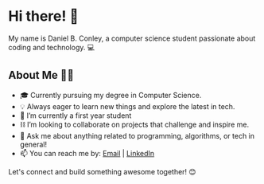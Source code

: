 # Hi there! 👋

My name is Daniel B. Conley, a computer science student passionate about coding and technology. 💻

## About Me 🧑‍💻

- 🎓 Currently pursuing my degree in Computer Science.
- 💡 Always eager to learn new things and explore the latest in tech.
- 🌱 I’m currently a first year student
- ⛓️ I’m looking to collaborate on projects that challenge and inspire me.
- 💬 Ask me about anything related to programming, algorithms, or tech in general!
- 📫 You can reach me by: [Email](mailto:danielbraydenconley@gmail.com) | [LinkedIn](https://www.linkedin.com/in/danielbraydenconley/)


Let's connect and build something awesome together! 😊
